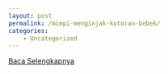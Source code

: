 ```yaml
---
layout: post
permalink: /mimpi-menginjak-kotoran-bebek/
categories:
    - Uncategorized
---
```


[Baca Selengkapnya](/04)